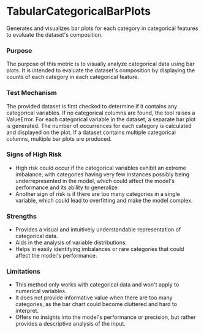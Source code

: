 # TabularCategoricalBarPlots

Generates and visualizes bar plots for each category in categorical features to evaluate the dataset's composition.

### Purpose

The purpose of this metric is to visually analyze categorical data using bar plots. It is intended to evaluate the
dataset's composition by displaying the counts of each category in each categorical feature.

### Test Mechanism

The provided dataset is first checked to determine if it contains any categorical variables. If no categorical
columns are found, the tool raises a ValueError. For each categorical variable in the dataset, a separate bar plot
is generated. The number of occurrences for each category is calculated and displayed on the plot. If a dataset
contains multiple categorical columns, multiple bar plots are produced.

### Signs of High Risk

- High risk could occur if the categorical variables exhibit an extreme imbalance, with categories having very few
instances possibly being underrepresented in the model, which could affect the model's performance and its ability
to generalize.
- Another sign of risk is if there are too many categories in a single variable, which could lead to overfitting
and make the model complex.

### Strengths

- Provides a visual and intuitively understandable representation of categorical data.
- Aids in the analysis of variable distributions.
- Helps in easily identifying imbalances or rare categories that could affect the model's performance.

### Limitations

- This method only works with categorical data and won't apply to numerical variables.
- It does not provide informative value when there are too many categories, as the bar chart could become cluttered
and hard to interpret.
- Offers no insights into the model's performance or precision, but rather provides a descriptive analysis of the
input.